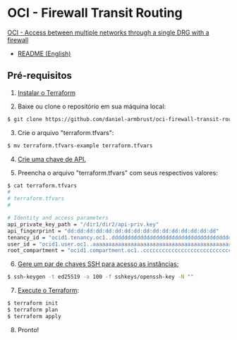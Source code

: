 # OCI - Firewall Transit Routing

[OCI - Access between multiple networks through a single DRG with a firewall](https://docs.oracle.com/pt-br/iaas/Content/Network/Tasks/scenario_g.htm)

- [README (English)](https://github.com/daniel-armbrust/oci-firewall-transit-routing/blob/main/README.md)

## Pré-requisitos
1. [Instalar o Terraform](https://developer.hashicorp.com/terraform/tutorials/oci-get-started/install-cli)

2. Baixe ou clone o repositório em sua máquina local:
```sh
$ git clone https://github.com/daniel-armbrust/oci-firewall-transit-routing.git
```
3. Crie o arquivo "terraform.tfvars":
```sh
$ mv terraform.tfvars-example terraform.tfvars
```

4. [Crie uma chave de API.](https://docs.oracle.com/pt-br/iaas/Content/Identity/Tasks/managingcredentials.htm#upload_key)

5. Preencha o arquivo "terraform.tfvars" com seus respectivos valores:
```sh
$ cat terraform.tfvars
#
# terraform.tfvars
#

# Identity and access parameters
api_private_key_path = "/dir1/dir2/api-priv.key"
api_fingerprint = "dd:dd:dd:dd:dd:dd:dd:dd:dd:dd:dd:dd:dd:dd:dd:dd"
tenancy_id = "ocid1.tenancy.oc1..dddddddddddddddddddddddddddddddddddddddddddddddddddddddddddddd"
user_id = "ocid1.user.oc1..aaaaaaaaaaaaaaaaaaaaaaaaaaaaaaaaaaaaaaaaaaaaaaaaaaaaaaaa"
root_compartment = "ocid1.compartment.oc1..ccccccccccccccccccccccccccccccccccccccccccccccccc"
```

6. [Gere um par de chaves SSH para acesso as instâncias:](https://docs.oracle.com/en/learn/generate_ssh_keys/index.html)
```sh
$ ssh-keygen -t ed25519 -a 100 -f sshkeys/openssh-key -N ""
```

7. [Execute o Terraform](https://developer.hashicorp.com/terraform/tutorials/oci-get-started):
```sh
$ terraform init
$ terraform plan
$ terraform apply
```

8. Pronto!